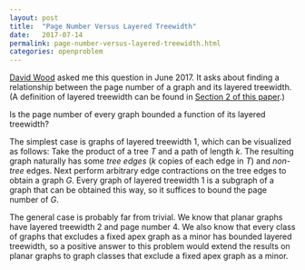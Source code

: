 ```yaml
---
layout: post
title:  "Page Number Versus Layered Treewidth"
date:   2017-07-14
permalink: page-number-versus-layered-treewidth.html
categories: openproblem
---
```

[David Wood](http://users.monash.edu.au/~davidwo/) asked me this question in June 2017.  It asks about finding a relationship between the page number of a graph and its layered treewidth.  (A definition of layered treewidth can be found in [Section 2 of this paper](https://arxiv.org/pdf/1306.1595.pdf).)

<div class="problem">
  Is the page number of every graph bounded a function of its layered treewidth?
</div>

The simplest case is graphs of layered treewidth 1, which can be visualized as follows: Take the product of a tree $T$ and a path of length $k$.  The resulting graph naturally has some *tree edges* ($k$ copies of each edge in $T$) and *non-tree* edges.  Next perform arbitrary edge contractions on the tree edges to obtain a graph $G$.  Every graph of layered treewidth 1 is a subgraph of a graph that can be obtained this way, so it suffices to bound the page number of $G$.

The general case is probably far from trivial.  We know that planar graphs have layered treewidth 2 and page number 4.  We also know that every class of graphs that excludes a fixed apex graph as a minor has bounded layered treewidth, so a positive answer to this problem would extend the results on planar graphs to graph classes that exclude a fixed apex graph as a minor.
